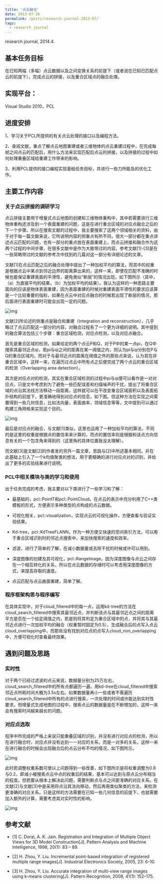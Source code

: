 ```yaml
---
title: '点云融合'
date: 2013-07-26
permalink: /posts/research-journal-2013-07/
tags:
  - research journal
---
```


research journal, 2014.4.

## 基本任务目标

在已知两幅（多幅）点云数据以及之间变换关系的前提下（或者说在已知已匹配点云的前提下），完成点云的拼接，以及重合区域点的融合处理。

## 实现平台：

Visual Studio 2010，PCL

## 进度安排

1、学习关于PCL所提供的有关点云处理的接口以及编程方法。

2、查阅文献，重点了解点云地图重建或者三维物体的点云重建过程中，在完成每帧之间点云的匹配后，用什么方法来实现匹配后点云的拼接，以及拼接的过程中如何处理重叠区域给重建工作带来的影响。

3、利用PCL提供的接口编程实现基础任务目标，并进行一些力所能及的优化工作。

## 主要工作内容

### 关于点云拼接的调研学习

点云拼接主要用于增量式点云地图的创建和三维物体重构中，其中若需要进行三维物体重构还涉及到一个表面重建的问题，这是在进行重合区域的对应点融合之后的下一个步骤。所以在搜索文献的过程中，我主要搜索了这两个领域相关的资料，由于对于每一篇文献来说，它所说明内容的侧重点有所不同，很大一部分都在重点讲述点云匹配的问题，也有一部分的重点放在表面重建上，而点云拼接和融合作为这两个过程的中间步骤，在很多文献中是作为大致带过的内容。参考文献[1]-[3]是在一些简略带过的文献的参考次中找到的几篇对这一部分有详细论述的文章。

文献[1]在点云匹配之后的融合处理中提出了一种加权平均的算法，而其中的权重是根据点云中某点到邻近边界的距离算出来的，这样一来，即使在匹配不准确的时候也能保证重建表面的平滑性，避免类似“断层”的情况出现，如下图所示（其中，（a）为直接平均的结果，（b）为加权平均的结果）。我认为这样的一种思路主要面向的应该是物体表面重建，因为表面重建的时候对重建表面平滑性的要求应该算是一个比较重要的指标，如果在点云中对应点融合的时候若出现了断层的情况，那后面进行表面重建时可能会出现一定的问题。

![img](https://sunqinxuan.github.io/images/posts-research-journal-2013-07-img1.png)

文献[2]所论述的侧重点是融合和重建（Integration and reconstruction），几乎略过了点云匹配这一部分的内容，对融合过程有了一个更为详细的说明。其中提到的融合算法包括三个步骤：重合区域检测，对应点检测，以及对应点融合。

首先是重合区域的检测，如果给定的两个点云P和Q，对于P中的某一点pi，在Q中搜索其最邻近点qi，若pi与qi之间的距离在某一阈值之内，则认为pi与qi分别在P与Q的重合区域内，而对于与最邻近点的距离在阈值之外的那些点来说，认为其在非重合区域中，这样一来，在遍历过点云中所有点之后便完成了两个点云的重合区域的检测（Overlapping area detection）。

其次是对应点对的检测，其实在重合区域检测的过程中pi与qi便可以看作是一对对应点，只是文中考虑到为了避免一些匹配误差和扫描噪声的干扰，提出了将重合区域的点沿其法线方法移动一段距离，这样就可以在不改变重合区域面积以及表面拓扑结构的前提下，更准确地得到对应点的信息，如下图。但这种方法在实现之间需要得到一些几何信息，比如法向量，表面曲率，领域信息等等，文中提到可以通过构建三角网格来实现这个目的。

![img](https://sunqinxuan.github.io/images/posts-research-journal-2013-07-img2.png)

最后是对应点的融合，与文献[1]类似，这里也运用了一种加权平均的算法，不同的是这里的权重是根据点的置信率来计算的，而点的置信率则是根据和该点方向信息有关的一个包含角来得到的（这里角的具体位置我没太理解）。

而文献[3]是文献[2]的作者发的另外一篇文章，思路与[2]中所述基本相同，并在此基础上引入了一个k均值聚类的想法，用于更精确的进行对应点对的识别，并给出了更多的实验结果进行说明。

### PCL中相关模块与类的学习和使用

出于任务完成的考虑，我主要对以下类进行了一些学习和了解：

- 最基础的，pcl::PointT和pcl::PointCloud。在点云的表示中充分利用了C++类模板的形式，方便表示多种类型的点构成的点云数据。

- 可视化相关，pcl::visualization，实现点云的可视化操作，方便查看与验证实验结果。
- Kd-tree，pcl::KdTreeFLANN，作为一种方便又快速的空间索引方法，可以用于重合区域识别时的邻近点搜索中，来加快搜索的速度和效率。
- 滤波，进行了简单的了解，在减小数据量或去除干扰的时候或许可以用到。
- 深度图像的创建及其可视化，pcl::RangeImage。因为深度图像与点云之间存在一个相互转化的关系，所以在点云数据的存储时可以考虑用深度图像的方式，来提高存取的速度。
- 点云匹配与点云曲面重建，简单了解。

### 程序框架构思与程序编写

在具体实现中，对于cloud_filtered中的每一点，运用kd-tree的方法在cloud_search_filtered中搜索其最邻近点，并判断该点与其最邻近点之间的距离平方是否在一个给定阈值之内，若是则将其判定为重合区域中的点，并将其与其最邻近点进行一次加权平均的融合（权重暂时固定为0.5），生成融合后的点写入点云cloud_overlapping中，而那些没有找到对应点的点写入cloud_non_overlapping中，方便可视化时查看最终效果。

## 遇到问题及思路

### 实时性

对于两个已经过滤波的点云来说，数据量分别为25万左右，cloud_search_filtered中的所有点都遍历一遍，用kd-tree在cloud_filtered中搜索邻近点所耗时间大概为3.5s左右。如果数据量再小一些或者不需遍历cloud_search_filtered中所有的点进行搜索，一次处理的时间或许能达到实时性要求。但增量式生成地图的过程中，搜索点云的数据量是在不断增加的，这样一来会有搜索时间越来越长的问题。

### 对应点选取

程序中所完成的严格上来说只能重叠区域的识别，并没有进行对应点的检测，所以在进行融合时，对应点并没有达到一一对应的关系，而是一对多的关系，这样一来在进行融合的时候会出现融合后的点云分布不均的情况，如下图所示。

![img](https://sunqinxuan.github.io/images/posts-research-journal-2013-07-img3.png)

此时若调整权重系数可使以上问题得到一些改善，如下图所示是将权重调整为0.8与0.2，即减小被搜索点云中点的权重后的结果，基本可以达到与原点云分布相当的程度。但若要从根本上解决此问题，需要判断点与点之间更准确的对应关系。在文献[2]与文献[3]中是采用将点沿其法向移动，然后再用类似聚类的方法，来检测更准确的对应关系。只是这样的方法需要在已知一些几何信息的前提下，也就需要加入额外的计算，需要考虑其对实时性的影响。

![img](https://sunqinxuan.github.io/images/posts-research-journal-2013-07-img4.png)

## 参考文献

- [1] C. Dorai, A. K. Jain. Registration and Integration of Multiple Object Views for 3D Model Construction[J]. Pattern Analysis and Machine Intelligence, 1998, 20(1): 83 – 89.

- [2] H. Zhou, Y. Liu. Incremental point-based integration of registered multiple range images[J]. Industrial Electronics Society, 2005, 23: 6-10.

- [3] H. Zhou, Y. Liu. Accurate integration of multi-view range images using k-means clustering[J]. Pattern Recognition, 2008, 41(1): 152–175.